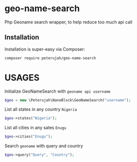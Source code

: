# geo-name-search
Php Geoname search wrapper, to help reduce too much api call

## Installation

Installation is super-easy via Composer:
```md
composer require peterujah/geo-name-search
```

# USAGES

Initialize GeoNameSearch with `geoname api username`

```php
$geo = new \Peterujah\NanoBlock\GeoNameSearch("username");
```

List all states in any country `Nigeria`

```php 
$geo->states("Nigeria");
```

List all cities in any sates `Enugu`

```php 
$geo->cities("Enugu");
```

Search `geoname` with query and country

```php 
$geo->query("Query", "Country");
```
